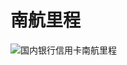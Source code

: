 # 南航里程

![国内银行信用卡南航里程](https://cos.zjkmkj.com/media/2024/08/20/6ee210ac71c6e20cdb5ab014b7fb74f6-2.webp)
